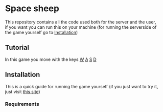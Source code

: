 # Space sheep
This repository contains all the code used both for the server and the user, if you want you can run this on your machine (for running the serverside of the game yourself go to [Installation](#installation))

## Tutorial
In this game you move with the keys [W]("⬆️") [A]("⬅️") [S]("⬇️") [D]("➡️")

## Installation
This is a quick guide for running the game yourself (if you just want to try it, just visit [this site](https://francofantomius.github.io/space-sheep "Most awsome game ever!!!"))
### Requirements